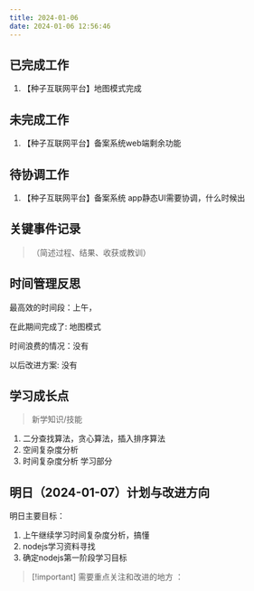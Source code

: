 ```yaml
---
title: 2024-01-06
date: 2024-01-06 12:56:46
---
```


## 已完成工作

1. 【种子互联网平台】地图模式完成

## 未完成工作

1. 【种子互联网平台】备案系统web端剩余功能

## 待协调工作

1. 【种子互联网平台】备案系统 app静态UI需要协调，什么时候出

## 关键事件记录

> （简述过程、结果、收获或教训）

## 时间管理反思

最高效的时间段：上午，

在此期间完成了: 地图模式

时间浪费的情况：没有

以后改进方案: 没有

## 学习成长点

> 新学知识/技能

1. 二分查找算法，贪心算法，插入排序算法
2. 空间复杂度分析
3. 时间复杂度分析 学习部分

## 明日（2024-01-07）计划与改进方向

明日主要目标：

1. 上午继续学习时间复杂度分析，搞懂
2. nodejs学习资料寻找
3. 确定nodejs第一阶段学习目标

>[!important] 需要重点关注和改进的地方 ：
